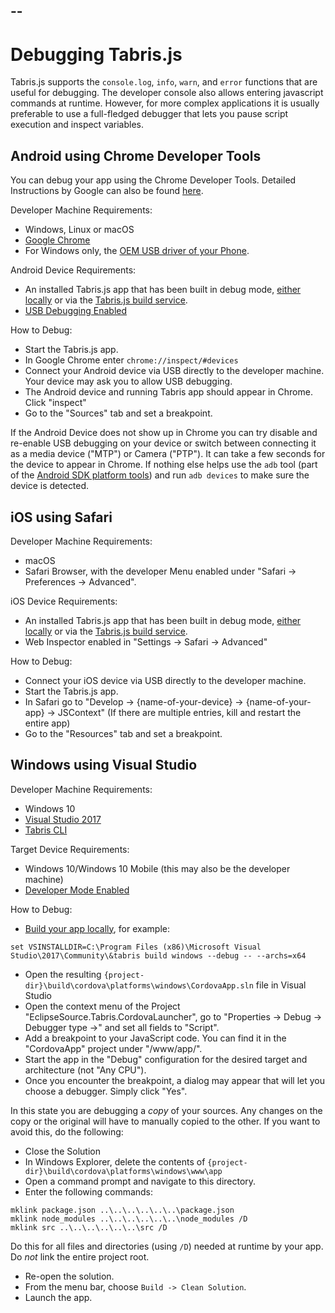 --
---
# Debugging Tabris.js

Tabris.js supports the `console.log`, `info`, `warn`, and `error` functions that are useful for debugging. The developer console also allows entering javascript commands at runtime. However, for more complex applications it is usually preferable to use a full-fledged debugger that lets you pause script execution and inspect variables.

## Android using Chrome Developer Tools

You can debug your app using the Chrome Developer Tools. Detailed Instructions by Google can also be found [here](https://developers.google.com/web/tools/chrome-devtools/remote-debugging/).

Developer Machine Requirements:
* Windows, Linux or macOS
* [Google Chrome](https://www.google.com/chrome/browser/desktop/index.html)
* For Windows only, the [OEM USB driver of your Phone](https://developer.android.com/tools/extras/oem-usb.html).

Android Device Requirements:
* An installed Tabris.js app that has been built in debug mode, [either locally](./build.md#local-build) or via the [Tabris.js build service](./build.md#build-service).
* [USB Debugging Enabled](https://developer.android.com/studio/debug/dev-options.html)

How to Debug:
* Start the Tabris.js app.
* In Google Chrome enter `chrome://inspect/#devices`
* Connect your Android device via USB directly to the developer machine. Your device may ask you to allow USB debugging.
* The Android device and running Tabris app should appear in Chrome. Click "inspect"
* Go to the "Sources" tab and set a breakpoint.

If the Android Device does not show up in Chrome you can try disable and re-enable USB debugging on your device or switch between connecting it as a media device ("MTP") or Camera ("PTP"). It can take a few seconds for the device to appear in Chrome. If nothing else helps use the `adb` tool (part of the [Android SDK platform tools]((https://developer.android.com/studio/releases/platform-tools.html))) and run `adb devices` to make sure the device is detected.

## iOS using Safari

Developer Machine Requirements:
* macOS
* Safari Browser, with the developer Menu enabled under "Safari -> Preferences -> Advanced".

iOS Device Requirements:
* An installed Tabris.js app that has been built in debug mode, [either locally](./build.md#local-build) or via the [Tabris.js build service](./build.md#build-service).
* Web Inspector enabled in "Settings -> Safari -> Advanced"

How to Debug:
* Connect your iOS device via USB directly to the developer machine.
* Start the Tabris.js app.
* In Safari go to "Develop -> \{name-of-your-device} -> \{name-of-your-app} -> JSContext" (If there are multiple entries, kill and restart the entire app)
* Go to the "Resources" tab and set a breakpoint.

## Windows using Visual Studio

Developer Machine Requirements:
* Windows 10
* [Visual Studio 2017](https://www.visualstudio.com/de/downloads/)
* [Tabris CLI](https://tabrisjs.com/documentation/latest/getting-started.html#set-up-your-development-machine)

Target Device Requirements:
* Windows 10/Windows 10 Mobile (this may also be the developer machine)
* [Developer Mode Enabled](https://docs.microsoft.com/en-us/windows/uwp/get-started/enable-your-device-for-development)

How to Debug:
* [Build your app locally](https://tabrisjs.com/documentation/latest/windows-support.html#building-an-app), for example:

`set VSINSTALLDIR=C:\Program Files (x86)\Microsoft Visual Studio\2017\Community\&tabris build windows --debug -- --archs=x64`

* Open the resulting `{project-dir}\build\cordova\platforms\windows\CordovaApp.sln` file in Visual Studio
* Open the context menu of the Project "EclipseSource.Tabris.CordovaLauncher", go to "Properties -> Debug -> Debugger type ->" and set all fields to "Script".
* Add a breakpoint to your JavaScript code. You can find it in the "CordovaApp" project under "/www/app/".
* Start the app in the "Debug" configuration for the desired target and architecture (not "Any CPU").
* Once you encounter the breakpoint, a dialog may appear that will let you choose a debugger. Simply click "Yes".

In this state you are debugging a _copy_ of your sources. Any changes on the copy or the original will have to manually copied to the other. If you want to avoid this, do the following:

* Close the Solution
* In Windows Explorer, delete the contents of `{project-dir}\build\cordova\platforms\windows\www\app`
* Open a command prompt and navigate to this directory.
* Enter the following commands:

```
mklink package.json ..\..\..\..\..\..\package.json
mklink node_modules ..\..\..\..\..\..\node_modules /D
mklink src ..\..\..\..\..\..\src /D
```
Do this for all files and directories (using `/D`) needed at runtime by your app. Do _not_ link the entire project root.

* Re-open the solution.
* From the menu bar, choose `Build -> Clean Solution`.
* Launch the app.
